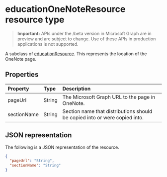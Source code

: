 # educationOneNoteResource resource type

> **Important:** APIs under the /beta version in Microsoft Graph are in preview and are subject to change. Use of these APIs in production applications is not supported.

A subclass of [educationResource](educationresource.md). This represents the location of the OneNote page.  

## Properties
| Property	   | Type	|Description|
|:---------------|:--------|:----------|
|pageUrl|String|The Microsoft Graph URL to the page in OneNote.|
|sectionName|String|Section name that distributions should be copied into or were copied into.|

## JSON representation

The following is a JSON representation of the resource.

<!-- {
  "blockType": "resource",
  "optionalProperties": [

  ],
  "@odata.type": "microsoft.graph.educationOneNoteResource"
}-->

```json
{
  "pageUrl": "String",
  "sectionName": "String"
}

```

<!-- uuid: 8fcb5dbc-d5aa-4681-8e31-b001d5168d79
2015-10-25 14:57:30 UTC -->
<!-- {
  "type": "#page.annotation",
  "description": "educationOneNoteResource resource",
  "keywords": "",
  "section": "documentation",
  "tocPath": ""
}-->
